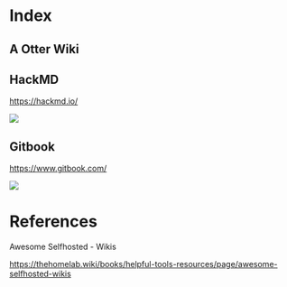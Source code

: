 # Index

## A Otter Wiki



## HackMD

https://hackmd.io/

![](/wiki/index/a/image-1704561129483.png)


## Gitbook

https://www.gitbook.com/

![](/Wiki/Index/a/image-1704625326988.png)

# References

Awesome Selfhosted - Wikis

https://thehomelab.wiki/books/helpful-tools-resources/page/awesome-selfhosted-wikis
